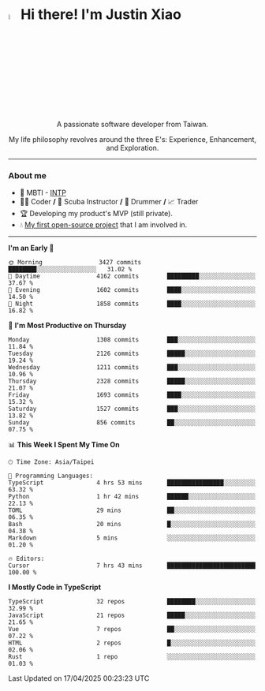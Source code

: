# <img src="https://media.giphy.com/media/hvRJCLFzcasrR4ia7z/giphy.gif" width="5%">Hi there! I'm Justin Xiao
<p align="center">A passionate software developer from Taiwan.  </p>
<p align="center">My life philosophy revolves around the three E's: Experience, Enhancement, and Exploration.</p>

---
### About me
- 👀 MBTI - [INTP](https://www.16personalities.com/intp-personality)
- 👨‍💻 Coder **/** 🤿 Scuba Instructor **/** 🥁 Drummer **/** 📈 Trader
- 🏆 Developing my product's MVP (still private).
- 💧 [My first open-source project](https://github.com/Game-as-a-Service/Game-Lobby-Web) that I am involved in.

---
<!--START_SECTION:waka-->
**I'm an Early 🐤** 

```text
🌞 Morning                3427 commits        ████████░░░░░░░░░░░░░░░░░   31.02 % 
🌆 Daytime                4162 commits        █████████░░░░░░░░░░░░░░░░   37.67 % 
🌃 Evening                1602 commits        ████░░░░░░░░░░░░░░░░░░░░░   14.50 % 
🌙 Night                  1858 commits        ████░░░░░░░░░░░░░░░░░░░░░   16.82 % 
```
📅 **I'm Most Productive on Thursday** 

```text
Monday                   1308 commits        ███░░░░░░░░░░░░░░░░░░░░░░   11.84 % 
Tuesday                  2126 commits        █████░░░░░░░░░░░░░░░░░░░░   19.24 % 
Wednesday                1211 commits        ███░░░░░░░░░░░░░░░░░░░░░░   10.96 % 
Thursday                 2328 commits        █████░░░░░░░░░░░░░░░░░░░░   21.07 % 
Friday                   1693 commits        ████░░░░░░░░░░░░░░░░░░░░░   15.32 % 
Saturday                 1527 commits        ███░░░░░░░░░░░░░░░░░░░░░░   13.82 % 
Sunday                   856 commits         ██░░░░░░░░░░░░░░░░░░░░░░░   07.75 % 
```


📊 **This Week I Spent My Time On** 

```text
🕑︎ Time Zone: Asia/Taipei

💬 Programming Languages: 
TypeScript               4 hrs 53 mins       ████████████████░░░░░░░░░   63.32 % 
Python                   1 hr 42 mins        ██████░░░░░░░░░░░░░░░░░░░   22.13 % 
TOML                     29 mins             ██░░░░░░░░░░░░░░░░░░░░░░░   06.35 % 
Bash                     20 mins             █░░░░░░░░░░░░░░░░░░░░░░░░   04.38 % 
Markdown                 5 mins              ░░░░░░░░░░░░░░░░░░░░░░░░░   01.20 % 

🔥 Editors: 
Cursor                   7 hrs 43 mins       █████████████████████████   100.00 % 
```

**I Mostly Code in TypeScript** 

```text
TypeScript               32 repos            ████████░░░░░░░░░░░░░░░░░   32.99 % 
JavaScript               21 repos            █████░░░░░░░░░░░░░░░░░░░░   21.65 % 
Vue                      7 repos             ██░░░░░░░░░░░░░░░░░░░░░░░   07.22 % 
HTML                     2 repos             █░░░░░░░░░░░░░░░░░░░░░░░░   02.06 % 
Rust                     1 repo              ░░░░░░░░░░░░░░░░░░░░░░░░░   01.03 % 
```




 Last Updated on 17/04/2025 00:23:23 UTC
<!--END_SECTION:waka-->
